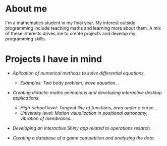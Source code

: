 
<!---
delasierra2000/delasierra2000 is a ✨ special ✨ repository because its `README.md` (this file) appears on your GitHub profile.
You can click the Preview link to take a look at your changes.
--->

# About me

I'm a mathematics student in my final year. My interest outside programming include teaching maths and learning more about them. A mix of these interests drives me to create projects and develop my programming skills.

# Projects I have in mind

- *Aplication of numerical methods to solve differential equations.*
  - *Examples: Two body problem, wave equation...*

- *Creating didactic maths animations and developing interactive desktop applications.*
  - *High-school level: Tangent line of functions, area under a curve...*
  - *University level: Motion visualization in positional astronomy, vibration of membranes...*

- *Developing an interactive Shiny app related to operations resarch.*

- *Creating a database of a game competition and analyzing the data.*
